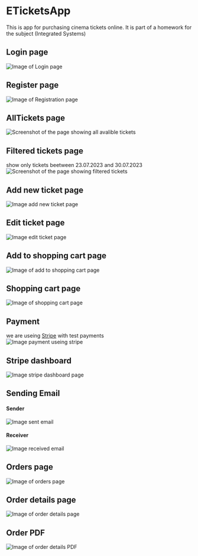 # ETicketsApp
This is app for purchasing cinema tickets online. It is part of a homework for the subject (Integrated Systems)
## Login page
![Image of Login page](/Screenshots/Login.png)
## Register page
![Image of Registration page](/Screenshots/Register.png)
## AllTickets page
![Screenshot of the page showing all avalible tickets](/Screenshots/AllTickets.png)
## Filtered tickets page
show only tickets beetween 23.07.2023 and 30.07.2023
![Screenshot of the page showing filtered tickets](/Screenshots/Filter.png)
## Add new ticket page
![Image add new ticket page](/Screenshots/AddNewTicket.png)
## Edit ticket page
![Image edit ticket page](/Screenshots/Edit_Ticket.png)
## Add to shopping cart page
![Image of add to shopping cart page](/Screenshots/AddToCart.png)
## Shopping cart page
![Image of shopping cart page](/Screenshots/ShoppingCart.png)
## Payment
we are useing [Stripe](https://stripe.com/) with test payments\
![Image payment useing stripe](/Screenshots/Payment.png)
## Stripe dashboard
![Image stripe dashboard page](/Screenshots/Stripe.png)
## Sending Email
#### Sender
![Image sent email](/Screenshots/EmailSender.png)
#### Receiver
![Image received email](/Screenshots/EmailReceiver.png)
## Orders page
![Image of orders page](/Screenshots/Orders.png)
## Order details page
![Image of order details page](/Screenshots/OrderDetails.png)
## Order PDF
![Image of order details PDF](/Screenshots/OrderPDF.png)